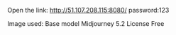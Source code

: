 Open the link: http://51.107.208.115:8080/
password:123

Image used:
Base model Midjourney 5.2
License Free
